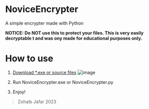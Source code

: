 # NoviceEncrypter
A simple encrypter made with Python

**NOTICE: Do NOT use this to protect your files. This is very easily decryptable t and was ony made for educational purposes only.**

# How to use
1. [Download *.exe or source files](https://github.com/Mechinsam/NoviceEncrypter/releases/latest)
![image](https://github.com/Mechinsam/NoviceEncrypter/assets/78374707/ead5d376-377c-43d0-aa14-6db70a8e6d06)

2. Run NoviceEncrypter.exe or NoviceEncrypter.py
3. Enjoy!


> Zohaib Jafar 2023
